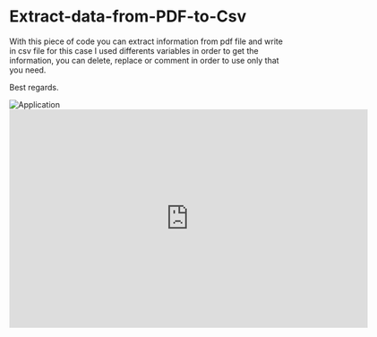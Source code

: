 # Extract-data-from-PDF-to-Csv
With this piece of code you can extract information from pdf file and write in csv file for this case I used differents variables in order to get the information, you can delete, replace or comment in order to use only that you need. 

Best regards.  

<img src="http://www.carloshughes.com/img/projets/ExtractPDFtoCSV/Captura.JPG" alt="Application" title="Extract data PDF to CSV">

<iframe width="640" height="390" 
    src="http://www.carloshughes/videos/IMG_9336.MOV" 
    frameborder="0" allowfullscreen></iframe>
